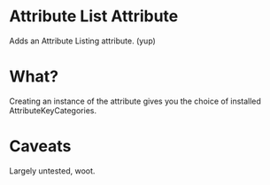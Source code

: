 # Attribute List Attribute
Adds an Attribute Listing attribute. (yup)

# What? 
Creating an instance of the attribute gives you the choice of installed AttributeKeyCategories.

# Caveats 
Largely untested, woot.
